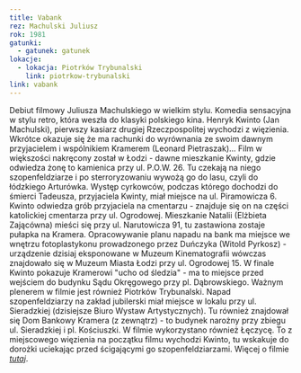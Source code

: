 ```yaml
---
title: Vabank
rez: Machulski Juliusz
rok: 1981
gatunki: 
  - gatunek: gatunek
lokacje:
  - lokacja: Piotrków Trybunalski
    link: piotrkow-trybunalski
link: vabank
---
```

Debiut filmowy Juliusza Machulskiego w wielkim stylu. Komedia sensacyjna w stylu retro, która weszła do klasyki polskiego kina. Henryk Kwinto (Jan Machulski), pierwszy kasiarz drugiej Rzeczpospolitej wychodzi z więzienia. Wkrótce okazuje się że ma rachunki do wyrównania ze swoim dawnym przyjacielem i wspólnikiem Kramerem (Leonard Pietraszak)...
Film w większości nakręcony został w Łodzi - dawne mieszkanie Kwinty, gdzie odwiedza żonę to kamienica przy ul. P.O.W. 26. Tu czekają na niego szopenfeldziarze i po sterroryzowaniu wywożą go do lasu, czyli do łódzkiego Arturówka. Występ cyrkowców, podczas którego dochodzi do śmierci Tadeusza, przyjaciela Kwinty, miał miejsce na ul. Piramowicza 6. Kwinto odwiedza grób przyjaciela na cmentarzu - znajduje się on na części katolickiej cmentarza przy ul. Ogrodowej. Mieszkanie Natalii (Elżbieta Zającówna) mieści się przy ul. Narutowicza 91, tu zastawiona zostaje pułapka na Kramera. Opracowywanie planu napadu na bank ma miejsce we wnętrzu fotoplastykonu prowadzonego przez Duńczyka (Witold Pyrkosz) - urządzenie dzisiaj eksponowane w Muzeum Kinematografii wówczas znajdowało się w Muzeum Miasta Łodzi przy ul. Ogrodowej 15. W finale Kwinto pokazuje Kramerowi "ucho od śledzia" - ma to miejsce przed wejściem do budynku Sądu Okręgowego przy pl. Dąbrowskiego. 
Ważnym plenerem w filmie jest również Piotrków Trybunalski. Napad szopenfeldziarzy na zakład jubilerski miał miejsce w lokalu przy ul. Sieradzkiej (dzisiejsze Biuro Wystaw Artystycznych). Tu również znajdował się Dom Bankowy Kramera (z zewnątrz) - to budynek narożny przy zbiegu ul. Sieradzkiej i pl. Kościuszki. 
W filmie wykorzystano również Łęczycę. To z miejscowego więzienia na początku filmu wychodzi Kwinto, tu wskakuje do dorożki uciekając przed ścigającymi go szopenfeldziarzami.
Więcej o filmie [*tutaj*](http://www.filmpolski.pl/fp/index.php?film=12210).
